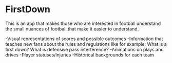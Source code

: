 # FirstDown

This is an app that makes those who are interested in football understand the small nuances of football that make it easier to understand.

-Visual representations of scores and possible outcomes
-Information that teaches new fans about the rules and regulations like for example: What is a first down? What is defensive pass interference?
-Animations on plays and drives
-Player statuses/injuries
-Historical backgrounds for each team
